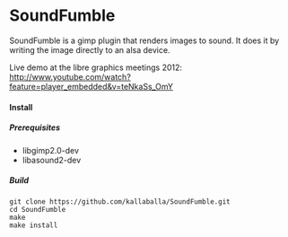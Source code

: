 SoundFumble
===========

SoundFumble is a gimp plugin that renders images to sound.
It does it by writing the image directly to an alsa device. 

Live demo at the libre graphics meetings 2012: http://www.youtube.com/watch?feature=player_embedded&v=teNkaSs_OmY

#### Install

##### Prerequisites

* libgimp2.0-dev
* libasound2-dev 

##### Build

    git clone https://github.com/kallaballa/SoundFumble.git
    cd SoundFumble
    make
    make install

